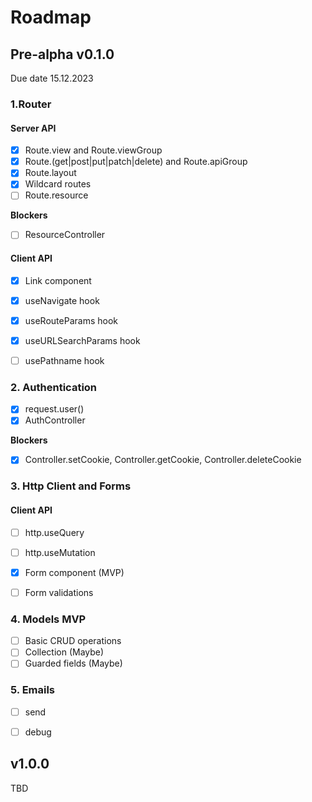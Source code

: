 # Roadmap

## Pre-alpha v0.1.0 
Due date 15.12.2023

### 1.Router

#### Server API

- [x] Route.view and Route.viewGroup
- [x] Route.(get|post|put|patch|delete) and Route.apiGroup
- [x] Route.layout
- [x] Wildcard routes
- [ ] Route.resource

**Blockers**
- [ ] ResourceController

#### Client API

- [x] Link component
- [x] useNavigate hook
- [x] useRouteParams hook
- [x] useURLSearchParams hook
- [ ] usePathname hook


### 2. Authentication 

- [x] request.user()
- [x] AuthController

**Blockers**
- [x] Controller.setCookie, Controller.getCookie, Controller.deleteCookie


### 3. Http Client and Forms

#### Client API

- [ ] http.useQuery
- [ ] http.useMutation
- [x] Form component (MVP)
- [ ] Form validations


### 4. Models MVP

- [ ] Basic CRUD operations
- [ ] Collection (Maybe)
- [ ] Guarded fields (Maybe)

### 5. Emails

- [ ] send
- [ ] debug


## v1.0.0

TBD
